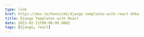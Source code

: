 ```yaml
---
type: link
href: https://dev.to/hexnickk/django-templates-with-react-4hko
title: Django Templates with React
date: 2022-02-11T00:00:00.000Z
tags: [django, react]
---
```

